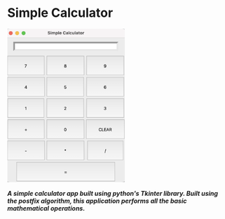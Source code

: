 # Simple Calculator

<img src="Simple%20Calculator%20(Tkinter)/Picture1.png" height="350px">

***A simple calculator app built using python's Tkinter library. Built using the postfix algorithm, this application performs all the basic mathematical operations.***

